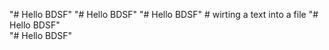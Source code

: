 "# Hello BDSF" 
"# Hello BDSF" 
"# Hello BDSF"  # wirting a text into a file
"# Hello BDSF"  
"# Hello BDSF"  
